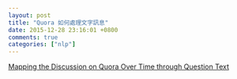 ```yaml
---
layout: post
title: "Quora 如何處理文字訊息"
date: 2015-12-28 23:16:01 +0800
comments: true
categories: ["nlp"]
---
```



<!-- more -->

[Mapping the Discussion on Quora Over Time through Question Text]

[Mapping the Discussion on Quora Over Time through Question Text]:https://data.quora.com/Mapping-the-Discussion-on-Quora-Over-Time-through-Question-Text